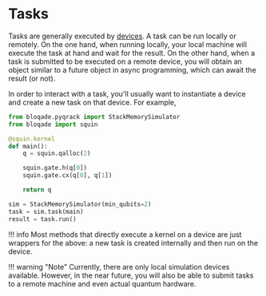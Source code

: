 # Tasks

Tasks are generally executed by [devices](./simulator_device.md).
A task can be run locally or remotely.
On the one hand, when running locally, your local machine will execute the task at hand and wait for the result.
On the other hand, when a task is submitted to be executed on a remote device, you will obtain an object similar to a future object in async programming, which can await the result (or not).

In order to interact with a task, you'll usually want to instantiate a device and create a new task on that device.
For example,

```python
from bloqade.pyqrack import StackMemorySimulator
from bloqade import squin

@squin.kernel
def main():
    q = squin.qalloc(2)

    squin.gate.h(q[0])
    squin.gate.cx(q[0], q[1])

    return q

sim = StackMemorySimulator(min_qubits=2)
task = sim.task(main)
result = task.run()
```

!!! info
    Most methods that directly execute a kernel on a device are just wrappers for the above:
    a new task is created internally and then run on the device.


!!! warning "Note"
    Currently, there are only local simulation devices available.
    However, in the near future, you will also be able to submit tasks to a remote machine and even actual quantum hardware.
